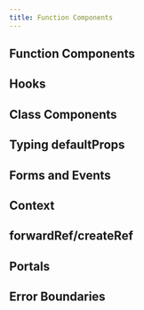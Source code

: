 ```yaml
---
title: Function Components
---
```


## Function Components

## Hooks

## Class Components

## Typing defaultProps

## Forms and Events

## Context

## forwardRef/createRef

## Portals

## Error Boundaries




